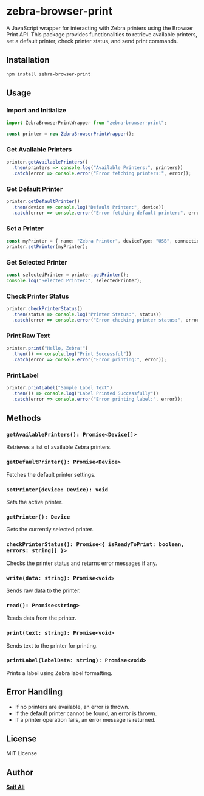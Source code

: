 # zebra-browser-print

A JavaScript wrapper for interacting with Zebra printers using the Browser Print API. This package provides functionalities to retrieve available printers, set a default printer, check printer status, and send print commands.

## Installation

```sh
npm install zebra-browser-print
```

## Usage

### Import and Initialize

```typescript
import ZebraBrowserPrintWrapper from "zebra-browser-print";

const printer = new ZebraBrowserPrintWrapper();
```

### Get Available Printers

```typescript
printer.getAvailablePrinters()
  .then(printers => console.log("Available Printers:", printers))
  .catch(error => console.error("Error fetching printers:", error));
```

### Get Default Printer

```typescript
printer.getDefaultPrinter()
  .then(device => console.log("Default Printer:", device))
  .catch(error => console.error("Error fetching default printer:", error));
```

### Set a Printer

```typescript
const myPrinter = { name: "Zebra Printer", deviceType: "USB", connection: "USB", uid: "12345", provider: "Zebra", manufacturer: "Zebra Technologies", version: 0 };
printer.setPrinter(myPrinter);
```

### Get Selected Printer

```typescript
const selectedPrinter = printer.getPrinter();
console.log("Selected Printer:", selectedPrinter);
```

### Check Printer Status

```typescript
printer.checkPrinterStatus()
  .then(status => console.log("Printer Status:", status))
  .catch(error => console.error("Error checking printer status:", error));
```

### Print Raw Text

```typescript
printer.print("Hello, Zebra!")
  .then(() => console.log("Print Successful"))
  .catch(error => console.error("Error printing:", error));
```

### Print Label

```typescript
printer.printLabel("Sample Label Text")
  .then(() => console.log("Label Printed Successfully"))
  .catch(error => console.error("Error printing label:", error));
```

## Methods

### `getAvailablePrinters(): Promise<Device[]>`
Retrieves a list of available Zebra printers.

### `getDefaultPrinter(): Promise<Device>`
Fetches the default printer settings.

### `setPrinter(device: Device): void`
Sets the active printer.

### `getPrinter(): Device`
Gets the currently selected printer.

### `checkPrinterStatus(): Promise<{ isReadyToPrint: boolean, errors: string[] }>`
Checks the printer status and returns error messages if any.

### `write(data: string): Promise<void>`
Sends raw data to the printer.

### `read(): Promise<string>`
Reads data from the printer.

### `print(text: string): Promise<void>`
Sends text to the printer for printing.

### `printLabel(labelData: string): Promise<void>`
Prints a label using Zebra label formatting.

## Error Handling
- If no printers are available, an error is thrown.
- If the default printer cannot be found, an error is thrown.
- If a printer operation fails, an error message is returned.

## License
MIT License

## Author
**[Saif Ali](https://github.com/SAIF-git903)**
